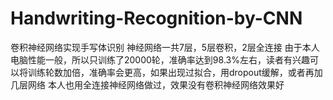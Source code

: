 # Handwriting-Recognition-by-CNN
卷积神经网络实现手写体识别
神经网络一共7层，5层卷积，2层全连接
由于本人电脑性能一般，所以只训练了20000轮，准确率达到98.3%左右，读者有兴趣可以将训练轮数加倍，准确率会更高，如果出现过拟合，用dropout缓解，或者再加几层网络
本人也用全连接神经网络做过，效果没有卷积神经网络效果好
